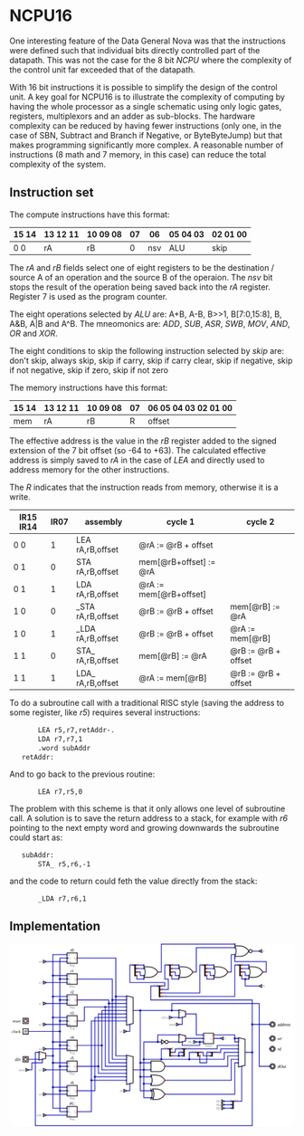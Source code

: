 # NCPU16

One interesting feature of the Data General Nova was that the instructions were defined such that individual bits directly controlled part of the datapath. This was not the case for the 8 bit *NCPU* where the complexity of the control unit far exceeded that of the datapath.

With 16 bit instructions it is possible to simplify the design of the control unit. A key goal for NCPU16 is to illustrate the complexity of computing by having the whole processor as a single schematic using only logic gates, registers, multiplexors and an adder as sub-blocks. The hardware complexity can be reduced by having fewer instructions (only one, in the case of SBN, Subtract and Branch if Negative, or ByteByteJump) but that makes programming significantly more complex. A reasonable number of instructions (8 math and 7 memory, in this case) can reduce the total complexity of the system.

## Instruction set

The compute instructions have this format:

| 15 14 | 13 12 11 | 10 09 08 | 07 | 06 | 05 04 03 | 02 01 00 |
|-------|----------|----------|----|----|----------|----------|
| 0 0   | rA       | rB       | 0  | nsv| ALU      | skip     |

The *rA* and *rB* fields select one of eight registers to be the destination / source A of an operation and the source B of the operaion. The *nsv* bit stops the result of the operation being saved back into the *rA* register. Register 7 is used as the program counter.

The eight operations selected by *ALU* are: A+B, A-B, B>>1, B[7:0,15:8], B, A&B, A|B and A^B. The mneomonics are: *ADD*, *SUB*, *ASR*, *SWB*, *MOV*, *AND*, *OR* and *XOR*.

The eight conditions to skip the following instruction selected by *skip* are: don't skip, always skip, skip if carry, skip if carry clear, skip if negative, skip if not negative, skip if zero, skip if not zero

The memory instructions have this format:

| 15 14 | 13 12 11 | 10 09 08 | 07 | 06 05 04 03 02 01 00 |
|-------|----------|----------|----|----------------------|
| mem   | rA       | rB       | R  | offset               |

The effective address is the value in the *rB* register added to the signed extension of the 7 bit offset (so -64 to +63). The calculated effective address is simply saved to *rA* in the case of *LEA* and directly used to address memory for the other instructions.

The *R* indicates that the instruction reads from memory, otherwise it is a write.

| IR15 IR14 | IR07 | assembly            |  cycle 1                | cycle 2            |
|-----------|------|---------------------|-------------------------|--------------------|
| 0 0       | 1    | LEA rA,rB,offset    | @rA := @rB + offset     |                    |
| 0 1       | 0    | STA rA,rB,offset    | mem[@rB+offset] := @rA  |                    |
| 0 1       | 1    | LDA rA,rB,offset    | @rA := mem[@rB+offset]  |                    |
| 1 0       | 0    | _STA rA,rB,offset   | @rB := @rB + offset     | mem[@rB] := @rA    |
| 1 0       | 1    | _LDA rA,rB,offset   | @rB := @rB + offset     | @rA := mem[@rB]    |
| 1 1       | 0    | STA_ rA,rB,offset   | mem[@rB] := @rA         | @rB := @rB + offset|
| 1 1       | 1    | LDA_ rA,rB,offset   | @rA := mem[@rB]         | @rB := @rB + offset|

To do a subroutine call with a traditional RISC style (saving the address to some register, like *r5*) requires several instructions:

           LEA r5,r7,retAddr-.
           LDA r7,r7,1
           .word subAddr
       retAddr:

And to go back to the previous routine:

           LEA r7,r5,0

The problem with this scheme is that it only allows one level of subroutine call. A solution is to save the return address to a stack, for example with *r6* pointing to the next empty word and growing downwards the subroutine could start as:

       subAddr:
           STA_ r5,r6,-1

and the code to return could feth the value directly from the stack:

           _LDA r7,r6,1

## Implementation

![NCPU16 implementation](ncpu16.svg)
